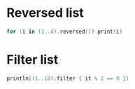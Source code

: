 # Reversed list

```kotlin
for (i in (1..4).reversed()) print(i)
```

# Filter list

```kotlin
println((1..10).filter { it % 2 == 0 })
```
